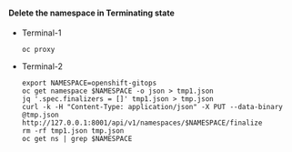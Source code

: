 #### Delete the namespace in Terminating state


* Terminal-1
  ```
  oc proxy
  ```

* Terminal-2
  ```
  export NAMESPACE=openshift-gitops
  oc get namespace $NAMESPACE -o json > tmp1.json
  jq '.spec.finalizers = []' tmp1.json > tmp.json
  curl -k -H "Content-Type: application/json" -X PUT --data-binary @tmp.json http://127.0.0.1:8001/api/v1/namespaces/$NAMESPACE/finalize
  rm -rf tmp1.json tmp.json
  oc get ns | grep $NAMESPACE
  ```
